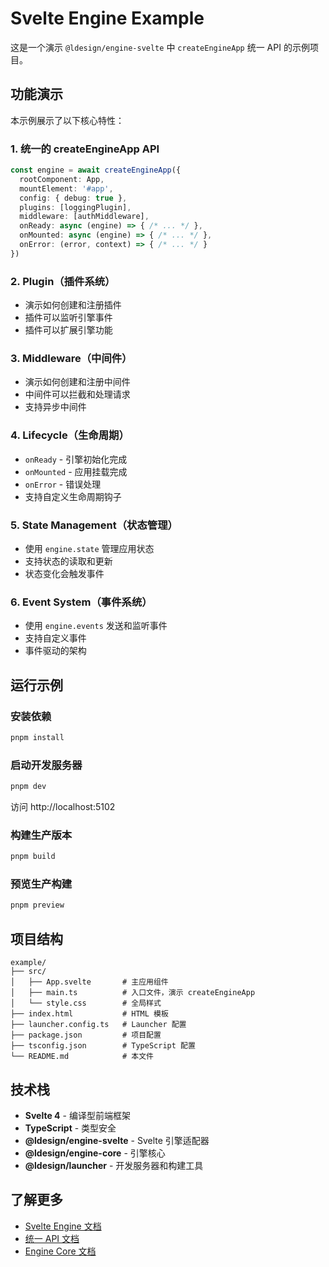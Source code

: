 # Svelte Engine Example

这是一个演示 `@ldesign/engine-svelte` 中 `createEngineApp` 统一 API 的示例项目。

## 功能演示

本示例展示了以下核心特性：

### 1. 统一的 createEngineApp API
```typescript
const engine = await createEngineApp({
  rootComponent: App,
  mountElement: '#app',
  config: { debug: true },
  plugins: [loggingPlugin],
  middleware: [authMiddleware],
  onReady: async (engine) => { /* ... */ },
  onMounted: async (engine) => { /* ... */ },
  onError: (error, context) => { /* ... */ }
})
```

### 2. Plugin（插件系统）
- 演示如何创建和注册插件
- 插件可以监听引擎事件
- 插件可以扩展引擎功能

### 3. Middleware（中间件）
- 演示如何创建和注册中间件
- 中间件可以拦截和处理请求
- 支持异步中间件

### 4. Lifecycle（生命周期）
- `onReady` - 引擎初始化完成
- `onMounted` - 应用挂载完成
- `onError` - 错误处理
- 支持自定义生命周期钩子

### 5. State Management（状态管理）
- 使用 `engine.state` 管理应用状态
- 支持状态的读取和更新
- 状态变化会触发事件

### 6. Event System（事件系统）
- 使用 `engine.events` 发送和监听事件
- 支持自定义事件
- 事件驱动的架构

## 运行示例

### 安装依赖
```bash
pnpm install
```

### 启动开发服务器
```bash
pnpm dev
```

访问 http://localhost:5102

### 构建生产版本
```bash
pnpm build
```

### 预览生产构建
```bash
pnpm preview
```

## 项目结构

```
example/
├── src/
│   ├── App.svelte       # 主应用组件
│   ├── main.ts          # 入口文件，演示 createEngineApp
│   └── style.css        # 全局样式
├── index.html           # HTML 模板
├── launcher.config.ts   # Launcher 配置
├── package.json         # 项目配置
├── tsconfig.json        # TypeScript 配置
└── README.md            # 本文件
```

## 技术栈

- **Svelte 4** - 编译型前端框架
- **TypeScript** - 类型安全
- **@ldesign/engine-svelte** - Svelte 引擎适配器
- **@ldesign/engine-core** - 引擎核心
- **@ldesign/launcher** - 开发服务器和构建工具

## 了解更多

- [Svelte Engine 文档](../../README.md)
- [统一 API 文档](../../../UNIFIED_API.md)
- [Engine Core 文档](../../core/README.md)


